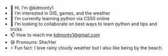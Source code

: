 - 👋 Hi, I’m @kdmonty1
- 👀 I’m interested in GIS, games, and the weather
- 🌱 I’m currently learning python via CS50 online
- 💞️ I’m looking to collaborate on best ways to learn python and tips and tricks
- 📫 How to reach me kdmonty1@gmail.com
- 😄 Pronouns: She/Her
- ⚡ Fun fact: I love rainy cloudy weather but I also like being by the beach.

<!---
kdmonty1/kdmonty1 is a ✨ special ✨ repository because its `README.md` (this file) appears on your GitHub profile.
You can click the Preview link to take a look at your changes.
--->
